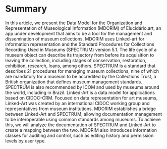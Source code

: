 # Summary

<!-- versao 3 aprovada -->
In this article, we present the Data Model for the Organization and Representation of Museological Information (MDORIM) of Elucidário.art, an app under development that aims to be a tool for the management and dissemination of museum collections. MDORIM uses Linked-art for information representation and the Standard Procedures for Collections Recording Used in Museums (SPECTRUM) version 5.1. The life cycle of a museum object can describe its trajectory from before its acquisition to leaving the collection, including stages of conservation, restoration, exhibition, research, loans, among others. SPECTRUM is a standard that describes 21 procedures for managing museum collections, nine of which are mandatory for a museum to be accredited by the Collections Trust, a British organization that defines museum management standards. SPECTRUM is also recommended by ICOM and used by museums around the world, including in Brazil. Linked-Art is a data model for applications based on CIDOC-CRM. Focused on data representation for art museums, Linked-Art was created by an international CIDOC working group and representatives from museum institutions. MDORIM establishes a bridge between Linked-Art and SPECTRUM, allowing documentation management to be interoperable using common standards among museums. To achieve this, we will analyze the documentation of SPECTRUM and Linked-Art to create a mapping between the two. MDORIM also introduces information classes for auditing and control, such as editing history and permission levels by user type.

<!-- versao 1 -->
<!-- The life-cycle of a museum object can describe its trajectory before its acquisition to its exit from the collection, passing through stages of conservation, restoration, exhibition, research, loans, among others. Elucidário.art's Data Model for Organization and Representation of Museum Information (MDORIM) uses Linked-art to represent this information and implements the Standard Procedures for Collections Recording Used in Museums (SPECTRUM) in version 5.1, which describes 21 procedures for museum collections, with 9 of them being main and mandatory for accreditation by Collections Trust, a British organization that sets standards for museum management. SPECTRUM is also recommended by International Council of Museums (ICOM) and used by museums worldwide, including in Brazil. Linked-Art is a data model for applications based on CIDOC Conceptual Reference Model and is focused on  representing data for art museums. Linked-Art was created by an international CIDOC working group and representatives of museum institutions. MDORIM seeks to establish a bridge between Linked-Art and SPECTRUM, allowing the management of documentation in an interoperable way using a common standard among museums. To do so, we will analyze the documentations of SPECTRUM and Linked-art and create a mapping between the two. Additionally, MDORIM introduces information classes for auditing, such as editing history and permission levels by user type. The Elucidário.art app is being developed as part of the Professional Master's Program in Information Management by the Post-Graduate Program in Information Science at the School of Communication and Arts of the University of São Paulo (PPGCI-ECA-USP). -->
